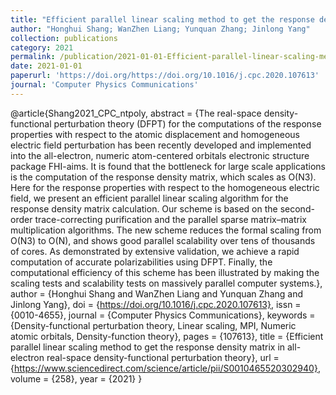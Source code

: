 ```yaml
---
title: "Efficient parallel linear scaling method to get the response density matrix in all-electron real-space density-functional perturbation theory"
author: "Honghui Shang; WanZhen Liang; Yunquan Zhang; Jinlong Yang"
collection: publications
category: 2021
permalink: /publication/2021-01-01-Efficient-parallel-linear-scaling-method-to-get-the-response-density-matrix-in-all-electron-real-space-density-functional-perturbation-theory
date: 2021-01-01
paperurl: 'https://doi.org/https://doi.org/10.1016/j.cpc.2020.107613'
journal: 'Computer Physics Communications'
---
```

@article{Shang2021_CPC_ntpoly,
 abstract = {The real-space density-functional perturbation theory (DFPT) for the computations of the response properties with respect to the atomic displacement and homogeneous electric field perturbation has been recently developed and implemented into the all-electron, numeric atom-centered orbitals electronic structure package FHI-aims. It is found that the bottleneck for large scale applications is the computation of the response density matrix, which scales as O(N3). Here for the response properties with respect to the homogeneous electric field, we present an efficient parallel linear scaling algorithm for the response density matrix calculation. Our scheme is based on the second-order trace-correcting purification and the parallel sparse matrix–matrix multiplication algorithms. The new scheme reduces the formal scaling from O(N3) to O(N), and shows good parallel scalability over tens of thousands of cores. As demonstrated by extensive validation, we achieve a rapid computation of accurate polarizabilities using DFPT. Finally, the computational efficiency of this scheme has been illustrated by making the scaling tests and scalability tests on massively parallel computer systems.},
 author = {Honghui Shang and WanZhen Liang and Yunquan Zhang and Jinlong Yang},
 doi = {https://doi.org/10.1016/j.cpc.2020.107613},
 issn = {0010-4655},
 journal = {Computer Physics Communications},
 keywords = {Density-functional perturbation theory, Linear scaling, MPI, Numeric atomic orbitals, Density-function theory},
 pages = {107613},
 title = {Efficient parallel linear scaling method to get the response density matrix in all-electron real-space density-functional perturbation theory},
 url = {https://www.sciencedirect.com/science/article/pii/S0010465520302940},
 volume = {258},
 year = {2021}
}
